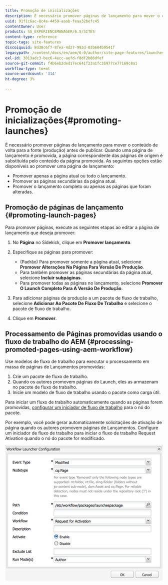 ```yaml
---
title: Promoção de inicializações
description: É necessário promover páginas de lançamento para mover o conteúdo de volta para a fonte (produção) antes de publicar. Quando uma página de lançamento é promovida, a página correspondente das páginas de origem é substituída pelo conteúdo da página promovida.
uuid: 91f1c6ac-8c4e-4459-aaab-feaa32befc45
contentOwner: User
products: SG_EXPERIENCEMANAGER/6.5/SITES
content-type: reference
topic-tags: site-features
discoiquuid: 8d38c6f7-8fea-4d27-992d-03b604b9541f
legacypath: /content/docs/en/aem/6-0/author/site-page-features/launches
exl-id: 3013adc3-bec6-4ecc-aefd-f8df2b86dfef
source-git-commit: f4b6eb2ded17ec641f23a1fc3b977ce77169c8a1
workflow-type: tm+mt
source-wordcount: '314'
ht-degree: 3%

---
```


# Promoção de inicializações{#promoting-launches}

É necessário promover páginas de lançamento para mover o conteúdo de volta para a fonte (produção) antes de publicar. Quando uma página de lançamento é promovida, a página correspondente das páginas de origem é substituída pelo conteúdo da página promovida. As seguintes opções estão disponíveis ao promover uma página de lançamento:

* Promover apenas a página atual ou todo o lançamento.
* Promover as páginas secundárias da página atual.
* Promover o lançamento completo ou apenas as páginas que foram alteradas.

## Promoção de páginas de lançamento {#promoting-launch-pages}

Para promover páginas, execute as seguintes etapas ao editar a página de lançamento que deseja promover:

1. No **Página** no Sidekick, clique em **Promover lançamento**.
1. Especifique as páginas para promover:

   * (Padrão) Para promover somente a página atual, selecione **Promover Alterações Na Página Para Versão De Produção**.
   * Para também promover as páginas secundárias da página atual, selecione **Incluir subpáginas**.
   * Para promover todas as páginas no lançamento, selecione **Promover O Launch Completo Para A Versão De Produção**.

1. Para adicionar páginas de produção a um pacote de fluxo de trabalho, selecione **Adicionar Ao Pacote De Fluxo De Trabalho** e selecione o pacote de fluxo de trabalho.
1. Clique em **Promover**.

## Processamento de Páginas promovidas usando o fluxo de trabalho do AEM {#processing-promoted-pages-using-aem-workflow}

Use modelos de fluxo de trabalho para executar o processamento em massa de páginas de Lançamentos promovidas:

1. Crie um pacote de fluxo de trabalho.
1. Quando os autores promovem páginas do Launch, eles as armazenam no pacote de fluxo de trabalho.
1. Inicie um modelo de fluxo de trabalho usando o pacote como carga útil.

Para iniciar um fluxo de trabalho automaticamente quando as páginas forem promovidas, [configurar um iniciador de fluxo de trabalho](/help/sites-administering/workflows-starting.md#workflows-launchers) para o nó do pacote.

Por exemplo, você pode gerar automaticamente solicitações de ativação de página quando os autores promovem páginas de Lançamentos. Configure um iniciador de fluxo de trabalho para iniciar o fluxo de trabalho Request Ativation quando o nó do pacote for modificado.

![chlimage_1-136](assets/chlimage_1-136.png)
